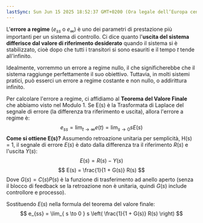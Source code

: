 ```yaml
---
lastSync: Sun Jun 15 2025 18:52:37 GMT+0200 (Ora legale dell’Europa centrale)
---
```

L'**errore a regime** ($e_{ss}$​ o $e_{\infty}$​) è uno dei parametri di prestazione più importanti per un sistema di controllo. Ci dice quanto l'**uscita del sistema differisce dal valore di riferimento desiderato** quando il sistema si è stabilizzato, cioè dopo che tutti i transitori si sono esauriti e il tempo $t$ tende all'infinito.

Idealmente, vorremmo un errore a regime nullo, il che significherebbe che il sistema raggiunge perfettamente il suo obiettivo. Tuttavia, in molti sistemi pratici, può esserci un errore a regime costante e non nullo, o addirittura infinito.

Per calcolare l'errore a regime, ci affidiamo al **Teorema del Valore Finale** che abbiamo visto nel Modulo 1. Se E(s) è la Trasformata di Laplace del segnale di errore (la differenza tra riferimento e uscita), allora l'errore a regime è:
$$
e_{ss} = \lim_{ t \to \infty } e(t) = \lim_{ s \to 0 } sE(s)
$$
**Come si ottiene E(s)?**
Assumendo retroazione unitaria per semplicità, H(s) = 1, il segnale di errore $E(s)$ è dato dalla differenza tra il riferimento $R(s)$ e l'uscita $Y(s)$:
$$
E(s) = R(s) - Y(s)
$$
$$
E(s) = \frac{1}{1 + G(s)} R(s)
$$
Dove $G(s) = C(s)P(s)$ è la funzione di trasferimento ad anello aperto (senza il blocco di feedback se la retroazione non è unitaria, quindi $G(s)$ include controllore e processo).

Sostituendo $E(s)$ nella formula del teorema del valore finale:
$$
e_{ss} = \lim_{ s \to 0 } s \left( \frac{1}{1 + G(s)} R(s) \right)
$$
